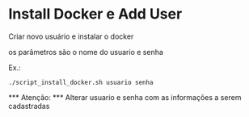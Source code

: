 # Install Docker e Add User
Criar novo usuário e instalar o docker

os parâmetros são o nome do usuario e senha

Ex.:
```
./script_install_docker.sh usuario senha
```
*** Atenção: *** Alterar usuario e senha com as informações a serem cadastradas
